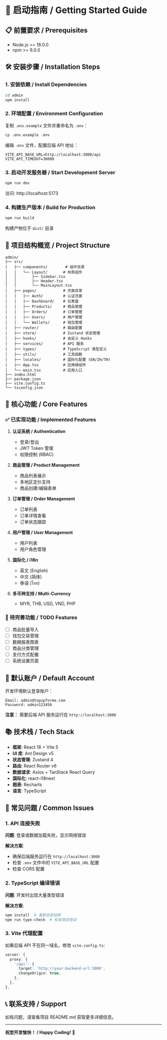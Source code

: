# 🚀 启动指南 / Getting Started Guide

## 📋 前置要求 / Prerequisites

- Node.js >= 18.0.0
- npm >= 9.0.0

## 🛠️ 安装步骤 / Installation Steps

### 1. 安装依赖 / Install Dependencies

```bash
cd admin
npm install
```

### 2. 环境配置 / Environment Configuration

复制 `.env.example` 文件并重命名为 `.env`：

```bash
cp .env.example .env
```

编辑 `.env` 文件，配置后端 API 地址：

```env
VITE_API_BASE_URL=http://localhost:3000/api
VITE_API_TIMEOUT=30000
```

### 3. 启动开发服务器 / Start Development Server

```bash
npm run dev
```

访问: http://localhost:5173

### 4. 构建生产版本 / Build for Production

```bash
npm run build
```

构建产物位于 `dist/` 目录

## 📁 项目结构概览 / Project Structure

```
admin/
├── src/
│   ├── components/        # 组件目录
│   │   └── Layout/       # 布局组件
│   │       ├── Sidebar.tsx
│   │       ├── Header.tsx
│   │       └── MainLayout.tsx
│   ├── pages/            # 页面目录
│   │   ├── Auth/         # 认证页面
│   │   ├── Dashboard/    # 仪表盘
│   │   ├── Products/     # 商品管理
│   │   ├── Orders/       # 订单管理
│   │   ├── Users/        # 用户管理
│   │   └── Wallets/      # 钱包管理
│   ├── router/           # 路由配置
│   ├── store/            # Zustand 状态管理
│   ├── hooks/            # 自定义 Hooks
│   ├── services/         # API 服务
│   ├── types/            # TypeScript 类型定义
│   ├── utils/            # 工具函数
│   ├── locales/          # 国际化配置 (EN/ZH/TH)
│   ├── App.tsx           # 应用根组件
│   └── main.tsx          # 应用入口
├── index.html
├── package.json
├── vite.config.ts
└── tsconfig.json
```

## 🎯 核心功能 / Core Features

### ✅ 已实现功能 / Implemented Features

1. **认证系统 / Authentication**
   - 登录/登出
   - JWT Token 管理
   - 权限控制 (RBAC)

2. **商品管理 / Product Management**
   - 商品列表展示
   - 多地区定价支持
   - 商品创建/编辑表单

3. **订单管理 / Order Management**
   - 订单列表
   - 订单详情查看
   - 订单状态跟踪

4. **用户管理 / User Management**
   - 用户列表
   - 用户角色管理

5. **国际化 / i18n**
   - 英文 (English)
   - 中文 (简体)
   - 泰语 (ไทย)

6. **多币种支持 / Multi-Currency**
   - MYR, THB, USD, VND, PHP

### 🔄 待完善功能 / TODO Features

- [ ] 商品批量导入
- [ ] 钱包交易管理
- [ ] 数据报表图表
- [ ] 商品分类管理
- [ ] 支付方式配置
- [ ] 系统设置页面

## 🔑 默认账户 / Default Account

开发环境默认登录账户：

```
Email: admin@topupforme.com
Password: admin123456
```

**注意：** 需要后端 API 服务运行在 `http://localhost:3000`

## 📚 技术栈 / Tech Stack

- **框架**: React 18 + Vite 5
- **UI 库**: Ant Design v5
- **状态管理**: Zustand 4
- **路由**: React Router v6
- **数据请求**: Axios + TanStack React Query
- **国际化**: react-i18next
- **图表**: Recharts
- **语言**: TypeScript

## 🐛 常见问题 / Common Issues

### 1. API 连接失败

**问题**: 登录或数据加载失败，显示网络错误

**解决方案**:
- 确保后端服务运行在 `http://localhost:3000`
- 检查 `.env` 文件中的 `VITE_API_BASE_URL` 配置
- 检查 CORS 配置

### 2. TypeScript 编译错误

**问题**: 开发时出现大量类型错误

**解决方案**:
```bash
npm install  # 重新安装依赖
npm run type-check  # 检查类型错误
```

### 3. Vite 代理配置

如果后端 API 不在同一域名，修改 `vite.config.ts`:

```typescript
server: {
  proxy: {
    '/api': {
      target: 'http://your-backend-url:3000',
      changeOrigin: true,
    },
  },
},
```

## 📞 联系支持 / Support

如有问题，请查看项目 README.md 获取更多详细信息。

---

**祝您开发愉快！ / Happy Coding!** 🎉
